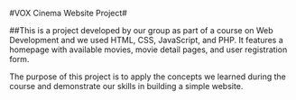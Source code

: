 
#VOX Cinema Website Project#

##This is a project developed by our group as part of a course on Web Development and we used HTML, CSS, JavaScript, and PHP. It features a homepage with available movies, movie detail pages, and user registration form. 

The purpose of this project is to apply the concepts we learned during the course and demonstrate our skills in building a simple website.
